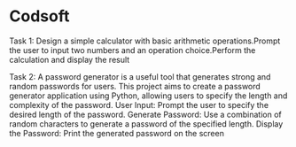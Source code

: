 # Codsoft
Task 1: 
Design a simple calculator with basic arithmetic operations.Prompt the user to input two numbers and an operation choice.Perform the calculation and display the result

Task 2:
A password generator is a useful tool that generates strong and
random passwords for users. This project aims to create a
password generator application using Python, allowing users to
specify the length and complexity of the password.
User Input: Prompt the user to specify the desired length of the
password.
Generate Password: Use a combination of random characters to
generate a password of the specified length.
Display the Password: Print the generated password on the screen
